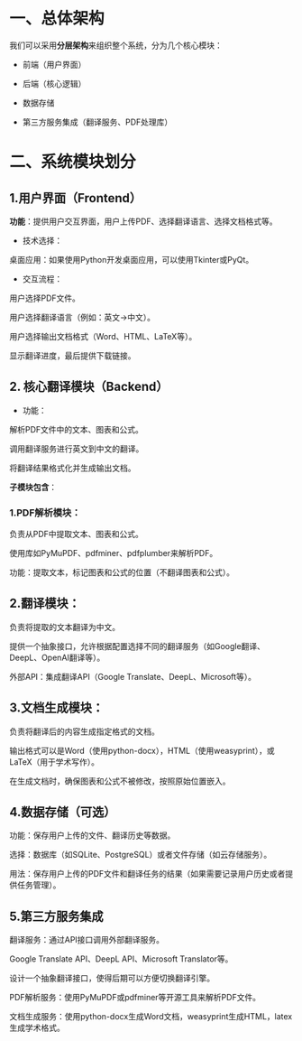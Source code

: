 # 一、总体架构
我们可以采用**分层架构**来组织整个系统，分为几个核心模块：

- 前端（用户界面）

- 后端（核心逻辑）

- 数据存储

- 第三方服务集成（翻译服务、PDF处理库）

# 二、系统模块划分
## 1.用户界面（Frontend）

**功能**：提供用户交互界面，用户上传PDF、选择翻译语言、选择文档格式等。

- 技术选择：

桌面应用：如果使用Python开发桌面应用，可以使用Tkinter或PyQt。

- 交互流程：

用户选择PDF文件。

用户选择翻译语言（例如：英文→中文）。

用户选择输出文档格式（Word、HTML、LaTeX等）。

显示翻译进度，最后提供下载链接。

## 2. 核心翻译模块（Backend）

- 功能：

解析PDF文件中的文本、图表和公式。

调用翻译服务进行英文到中文的翻译。

将翻译结果格式化并生成输出文档。

**子模块包含**：

### 1.PDF解析模块：

负责从PDF中提取文本、图表和公式。

使用库如PyMuPDF、pdfminer、pdfplumber来解析PDF。

功能：提取文本，标记图表和公式的位置（不翻译图表和公式）。

## 2.翻译模块：

负责将提取的文本翻译为中文。

提供一个抽象接口，允许根据配置选择不同的翻译服务（如Google翻译、DeepL、OpenAI翻译等）。

外部API：集成翻译API（Google Translate、DeepL、Microsoft等）。

## 3.文档生成模块：

负责将翻译后的内容生成指定格式的文档。

输出格式可以是Word（使用python-docx），HTML（使用weasyprint），或LaTeX（用于学术写作）。

在生成文档时，确保图表和公式不被修改，按照原始位置嵌入。

## 4.数据存储（可选）

功能：保存用户上传的文件、翻译历史等数据。

选择：数据库（如SQLite、PostgreSQL）或者文件存储（如云存储服务）。

用法：保存用户上传的PDF文件和翻译任务的结果（如果需要记录用户历史或者提供任务管理）。

## 5.第三方服务集成

翻译服务：通过API接口调用外部翻译服务。

Google Translate API、DeepL API、Microsoft Translator等。

设计一个抽象翻译接口，使得后期可以方便切换翻译引擎。

PDF解析服务：使用PyMuPDF或pdfminer等开源工具来解析PDF文件。

文档生成服务：使用python-docx生成Word文档，weasyprint生成HTML，latex生成学术格式。

